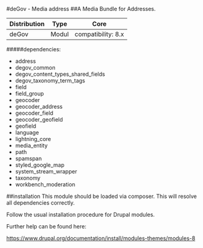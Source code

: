 #deGov - Media address
##A Media Bundle for Addresses.

Distribution | Type | Core
--- | --- | ---
deGov | Modul |  compatibility: 8.x

#####dependencies:
  - address
  - degov_common
  - degov_content_types_shared_fields
  - degov_taxonomy_term_tags
  - field
  - field_group
  - geocoder
  - geocoder_address
  - geocoder_field
  - geocoder_geofield
  - geofield
  - language
  - lightning_core
  - media_entity
  - path
  - spamspan
  - styled_google_map
  - system_stream_wrapper
  - taxonomy
  - workbench_moderation

##installation
This module should be loaded via composer. This will resolve all dependencies correctly.

Follow the usual installation procedure for Drupal modules.

Further help can be found here:

https://www.drupal.org/documentation/install/modules-themes/modules-8
